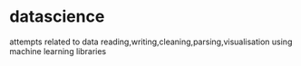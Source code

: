 # datascience
attempts related to data reading,writing,cleaning,parsing,visualisation using machine learning libraries
